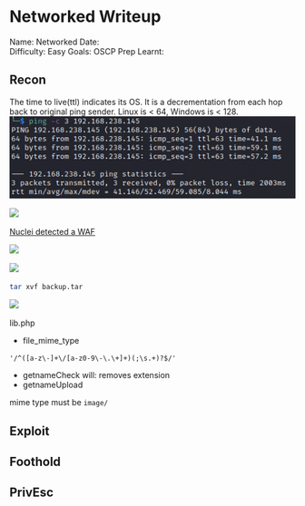 # Networked Writeup
Name: Networked
Date:  
Difficulty:  Easy
Goals:  OSCP Prep
Learnt:

## Recon

The time to live(ttl) indicates its OS. It is a decrementation from each hop back to original ping sender. Linux is < 64, Windows is < 128.
![ping](OS-ProvingGrounds/Apex/Screenshots/ping.png)

![](ferox.png)

[Nuclei detected a WAF](obsidian://open?vault=CTFs&file=HackTheBox%2FRetired-Machines%2FNetworked%2Fnuclei%2Fwaf-detect-http___10.129.4.156_-apachegeneric)

![](facemash.png)

![](backupdottar.png)

```bash
tar xvf backup.tar
```

![](insidethebackup.png)

lib.php

- file_mime_type

```
'/^([a-z\-]+\/[a-z0-9\-\.\+]+)(;\s.+)?$/'
```

- getnameCheck will:
	removes extension
- getnameUpload

mime type must be `image/`


## Exploit

## Foothold

## PrivEsc

      
